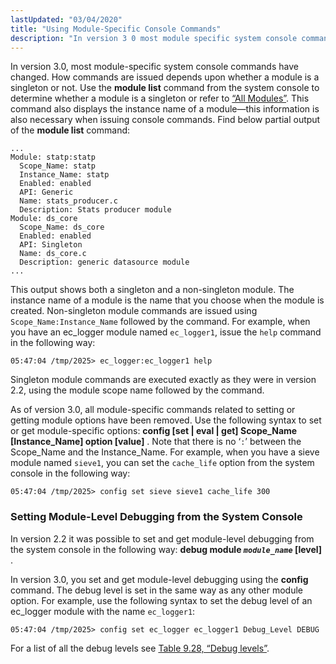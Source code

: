 ```yaml
---
lastUpdated: "03/04/2020"
title: "Using Module-Specific Console Commands"
description: "In version 3 0 most module specific system console commands have changed How commands are issued depends upon whether a module is a singleton or not Use the module list command from the system console to determine whether a module is a singleton or refer to Section 13 2 1..."
---
```


In version 3.0, most module-specific system console commands have changed. How commands are issued depends upon whether a module is a singleton or not. Use the **module list**      command from the system console to determine whether a module is a singleton or refer to [“All Modules”](/momentum/3/3-reference/modules-summary#modules.summary.all.modules). This command also displays the instance name of a module—this information is also necessary when issuing console commands. Find below partial output of the **module list**      command:

```
...
Module: statp:statp
  Scope_Name: statp
  Instance_Name: statp
  Enabled: enabled
  API: Generic
  Name: stats_producer.c
  Description: Stats producer module
Module: ds_core
  Scope_Name: ds_core
  Enabled: enabled
  API: Singleton
  Name: ds_core.c
  Description: generic datasource module
...
```

This output shows both a singleton and a non-singleton module. The instance name of a module is the name that you choose when the module is created. Non-singleton module commands are issued using `Scope_Name:Instance_Name` followed by the command. For example, when you have an ec_logger module named `ec_logger1`, issue the `help` command in the following way:

`05:47:04 /tmp/2025> ec_logger:ec_logger1 help`

Singleton module commands are executed exactly as they were in version 2.2, using the module scope name followed by the command.

As of version 3.0, all module-specific commands related to setting or getting module options have been removed. Use the following syntax to set or get module-specific options: **config [set | eval | get] Scope_Name [Instance_Name] option [value]** . Note that there is no ‘`:`’ between the Scope_Name and the Instance_Name. For example, when you have a sieve module named `sieve1`, you can set the `cache_life` option from the system console in the following way:

`05:47:04 /tmp/2025> config set sieve sieve1 cache_life 300`
### <a name="modules.console.debugging"></a> Setting Module-Level Debugging from the System Console

In version 2.2 it was possible to set and get module-level debugging from the system console in the following way: **debug module *`module_name`* [level]** .

In version 3.0, you set and get module-level debugging using the **config** command. The debug level is set in the same way as any other module option. For example, use the following syntax to set the debug level of an ec_logger module with the name `ec_logger1`:

`05:47:04 /tmp/2025> config set ec_logger ec_logger1 Debug_Level DEBUG`

For a list of all the debug levels see [Table 9.28, “Debug levels”](/momentum/3/3-reference/3-reference-conf-ref-debug-flags#conf.ref.debug.levels).